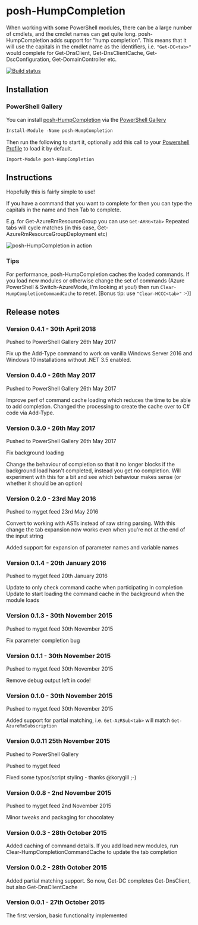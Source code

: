 # posh-HumpCompletion

When working with some PowerShell modules, there can be a large number of cmdlets, and the cmdlet names can get quite long.
posh-HumpCompletion adds support for "hump completion". This means that it will use the capitals in the cmdlet name as the identifiers, 
i.e. `"Get-DC<tab>"` would complete for Get-DnsClient, Get-DnsClientCache, Get-DscConfiguration, Get-DomainController etc.

[![Build status](https://ci.appveyor.com/api/projects/status/5xe5etshcfraftex?svg=true)](https://ci.appveyor.com/project/stuartleeks/posh-humpcompletion)

## Installation

### PowerShell Gallery

You can install [posh-HumpCompletion](https://www.powershellgallery.com/packages/posh-HumpCompletion/) via the [PowerShell Gallery](https://www.powershellgallery.com/)

```powershell
Install-Module -Name posh-HumpCompletion
```

Then run the following to start it, optionally add this call to your [Powershell Profile](https://docs.microsoft.com/en-us/powershell/module/microsoft.powershell.core/about/about_profiles?view=powershell-7.1) to load it by default.

```
Import-Module posh-HumpCompletion
```

<!--
### Chocolatey
Make sure you have [chocolatey](https://chocolatey.org) installed.

Currently the installation is only on a myget feed, so install using:
```powershell
choco install posh-HumpCompletion -source "https://www.myget.org/F/posh-humpcompletion/api/v2" -pre
```
-->

## Instructions

Hopefully this is fairly simple to use!

If you have a command that you want to complete for then you can type the capitals in the name and then Tab to complete.

E.g. for Get-AzureRmResourceGroup you can use `Get-ARRG<tab>`
Repeated tabs will cycle matches (in this case, Get-AzureRmResourceGroupDeployment etc)

![posh-HumpCompletion in action](images/posh-HumpCompletion.gif)

### Tips

For performance, posh-HumpCompletion caches the loaded commands. 
If you load new modules or otherwise change the set of commands (Azure PowerShell & Switch-AzureMode, I'm looking at you!) then run `Clear-HumpCompletionCommandCache` to reset. 
[Bonus tip: use `"Clear-HCCC<tab>"` :-)]

## Release notes

### Version 0.4.1 - 30th April 2018

Pushed to PowerShell Gallery 26th May 2017

Fix up the Add-Type command to work on vanilla Windows Server 2016 and Windows 10 installations without .NET 3.5 enabled.

### Version 0.4.0 - 26th May 2017

Pushed to PowerShell Gallery 26th May 2017

Improve perf of command cache loading which reduces the time to be able to add completion. Changed the processing to create the cache over to C# code via Add-Type.

### Version 0.3.0 - 26th May 2017

Pushed to PowerShell Gallery 26th May 2017

Fix background loading

Change the behaviour of completion so that it no longer blocks if the background load hasn't completed, instead you get no completion. 
Will experiment with this for a bit and see which behaviour makes sense (or whether it should be an option)

### Version 0.2.0 - 23rd May 2016

Pushed to myget feed 23rd May 2016

Convert to working with ASTs instead of raw string parsing.
With this change the tab expansion now works even when you're not at the end of the input string

Added support for expansion of parameter names and variable names

### Version 0.1.4 - 20th January 2016

Pushed to myget feed 20th January 2016

Update to only check command cache when participating in completion
Update to start loading the command cache in the background when the module loads

### Version 0.1.3 - 30th November 2015

Pushed to myget feed 30th November 2015

Fix parameter completion bug

### Version 0.1.1 - 30th November 2015

Pushed to myget feed 30th November 2015

Remove debug output left in code!

### Version 0.1.0 - 30th November 2015

Pushed to myget feed 30th November 2015

Added support for partial matching, i.e. `Get-AzRSub<tab>` will match `Get-AzureRmSubscription`

### Version 0.0.11 25th November 2015

Pushed to PowerShell Gallery

Pushed to myget feed

Fixed some typos/script styling - thanks @korygill ;-)

### Version 0.0.8 - 2nd November 2015

Pushed to myget feed 2nd November 2015

Minor tweaks and packaging for chocolatey

### Version 0.0.3 - 28th October 2015

Added caching of command details. If you add load new modules, run Clear-HumpCompletionCommandCache to update the tab completion

### Version 0.0.2 - 28th October 2015

Added partial matching support. So now, Get-DC completes Get-DnsClient, but also Get-DnsClientCache

### Version 0.0.1 - 27th October 2015

The first version, basic functionality implemented

